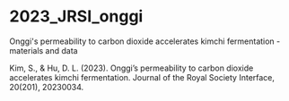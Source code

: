 # 2023_JRSI_onggi
Onggi's permeability to carbon dioxide accelerates kimchi fermentation - materials and data

Kim, S., & Hu, D. L. (2023). Onggi’s permeability to carbon dioxide accelerates kimchi fermentation. Journal of the Royal Society Interface, 20(201), 20230034.
